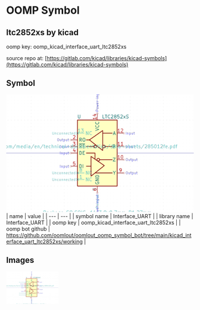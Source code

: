 # OOMP Symbol  
## ltc2852xs  by kicad  
  
oomp key: oomp_kicad_interface_uart_ltc2852xs  
  
source repo at: [https://gitlab.com/kicad/libraries/kicad-symbols](https://gitlab.com/kicad/libraries/kicad-symbols)  
## Symbol  
  
[![working.png](working_600.png)](working.png)  
| name | value | 
| --- | --- | 
| symbol name | Interface_UART | 
| library name | Interface_UART | 
| oomp key | oomp_kicad_interface_uart_ltc2852xs | 
| oomp bot github | https://github.com/oomlout/oomlout_oomp_symbol_bot/tree/main/kicad_interface_uart_ltc2852xs/working | 
## Images  
  
[![working.png](working_140.png)](working.png)  
